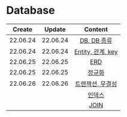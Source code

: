 # Database
|Create|Update|Content|
|:-:|:-:|:-:|
|22.06.24|22.06.24|[DB, DB 종류](./database.md)
|22.06.24|22.06.24|[Entity, 관계, key](./relation%2Ckey.md)
|22.06.25|22.06.25|[ERD](./erd.md)
|22.06.25|22.06.25|[정규화](./normalization.md)
|22.06.26|22.06.26|[트랜잭션, 무결성](./transaction.md)
|||[인덱스]()
|||[JOIN]()
